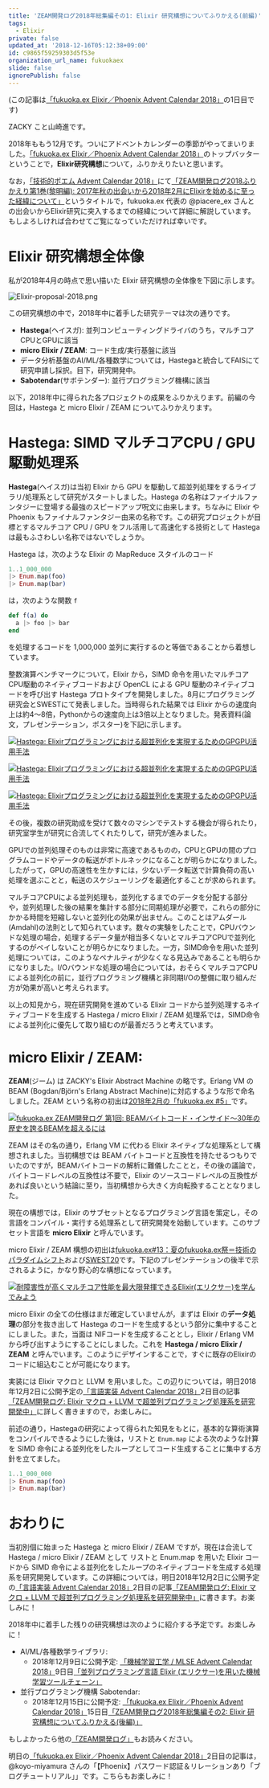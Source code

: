 ```yaml
---
title: 'ZEAM開発ログ2018年総集編その1: Elixir 研究構想についてふりかえる(前編)'
tags:
  - Elixir
private: false
updated_at: '2018-12-16T05:12:38+09:00'
id: c9865f59259303d5f53e
organization_url_name: fukuokaex
slide: false
ignorePublish: false
---
```

(この記事は[「fukuoka.ex Elixir／Phoenix Advent Calendar 2018」](https://qiita.com/advent-calendar/2018/fukuokaex)の1日目です)

ZACKY こと山崎進です。

2018年ももう12月です。ついにアドベントカレンダーの季節がやってまいりました。[「fukuoka.ex Elixir／Phoenix Advent Calendar 2018」](https://qiita.com/advent-calendar/2018/fukuokaex)のトップバッターということで，**Elixir研究構想**について，ふりかえりたいと思います。

なお，[「技術的ポエム Advent Calendar 2018」](https://qiita.com/advent-calendar/2018/poem)にて[「ZEAM開発ログ2018ふりかえり第1巻(黎明編): 2017年秋の出会いから2018年2月にElixirを始めるに至った経緯について」](https://qiita.com/zacky1972/items/236dea1013252b648eeb)というタイトルで，fukuoka.ex 代表の @piacere_ex さんとの出会いからElixir研究に突入するまでの経緯について詳細に解説しています。もしよろしければ合わせてご覧になっていただければ幸いです。

# Elixir 研究構想全体像

私が2018年4月の時点で思い描いた Elixir 研究構想の全体像を下図に示します。

![Elixir-proposal-2018.png](https://qiita-image-store.s3.amazonaws.com/0/55223/83a8e3e6-5145-9765-c6b8-5d25466b13e1.png)

この研究構想の中で，2018年中に着手した研究テーマは次の通りです。

* **Hastega**(ヘイスガ): 並列コンピューティングドライバのうち，マルチコアCPUとGPUに該当
* **micro Elixir / ZEAM**: コード生成/実行基盤に該当
* データ分析基盤のAI/ML/各種数学については，Hastegaと統合してFAISにて研究申請し採択。目下，研究開発中。
* **Sabotendar**(サボテンダー): 並行プログラミング機構に該当

以下，2018年中に得られた各プロジェクトの成果をふりかえります。前編の今回は，Hastega と micro Elixir / ZEAM についてふりかえります。

# Hastega: SIMD マルチコアCPU / GPU 駆動処理系

**Hastega**(ヘイスガ)は当初 Elixir から GPU を駆動して超並列処理をするライブラリ/処理系として研究がスタートしました。Hastega の名称はファイナルファンタジーに登場する最強のスピードアップ呪文に由来します。ちなみに Elixir や Phoenix もファイナルファンタジー由来の名称です。この研究プロジェクトが目標とするマルチコア CPU / GPU をフル活用して高速化する技術として Hastega は最もふさわしい名称ではないでしょうか。

Hastega は，次のような Elixir の MapReduce スタイルのコード

```elixir
1..1_000_000
|> Enum.map(foo)
|> Enum.map(bar)
```

は，次のような関数 `f` 

```elixir
def f(a) do
  a |> foo |> bar
end
```

を処理するコードを 1,000,000 並列に実行するのと等価であることから着想しています。

整数演算ベンチマークについて，Elixir から，SIMD 命令を用いたマルチコアCPU駆動のネイティブコードおよび OpenCL による GPU 駆動のネイティブコードを呼び出す Hastega プロトタイプを開発しました。8月にプログラミング研究会とSWESTにて発表しました。当時得られた結果では Elixir からの速度向上は約4〜8倍，Pythonからの速度向上は3倍以上となりました。発表資料(論文，プレゼンテーション，ポスター)を下記に示します。

[![Hastega: Elixirプログラミングにおける超並列化を実現するためのGPGPU活用手法](https://qiita-image-store.s3.amazonaws.com/0/55223/b81d5c4c-f8d5-387f-571d-e8251ce4509e.png)](https://zeam-vm.github.io/papers/GPU-SWoPP-2018.pdf)

[![Hastega: Elixirプログラミングにおける超並列化を実現するためのGPGPU活用手法](https://qiita-image-store.s3.amazonaws.com/0/55223/2fb20104-f286-53ae-456f-58abbe7f3fc7.png)](https://zeam-vm.github.io/GPU-SWoPP-2018-pr/#/)

[![Hastega: Elixirプログラミングにおける超並列化を実現するためのGPGPU活用手法](https://qiita-image-store.s3.amazonaws.com/0/55223/95ec444a-889c-e0d2-9e1d-8b24d84cb485.png)](https://zeam-vm.github.io/papers/SWEST_Hastega.pdf)

その後，複数の研究助成を受けて数々のマシンでテストする機会が得られたり，研究室学生が研究に合流してくれたりして，研究が進みました。

GPUでの並列処理そのものは非常に高速であるものの，CPUとGPUの間のプログラムコードやデータの転送がボトルネックになることが明らかになりました。したがって，GPUの高速性を生かすには，少ないデータ転送で計算負荷の高い処理を選ぶことと，転送のスケジューリングを最適化することが求められます。

マルチコアCPUによる並列処理も，並列化するまでのデータを分配する部分や，並列処理した後の結果を集計する部分に同期処理が必要で，これらの部分にかかる時間を短縮しないと並列化の効果が出ません。このことはアムダール(Amdahl)の法則として知られています。数々の実験をしたことで，CPUバウンドな処理の場合，処理するデータ量が相当多くないとマルチコアCPUで並列化するのがペイしないことが明らかになりました。一方，SIMD命令を用いた並列処理については，このようなペナルティが少なくなる見込みであることも明らかになりました。I/Oバウンドな処理の場合については，おそらくマルチコアCPUによる並列化の前に，並行プログラミング機構と非同期I/Oの整備に取り組んだ方が効果が高いと考えられます。

以上の知見から，現在研究開発を進めている Elixir コードから並列処理するネイティブコードを生成する Hastega / micro Elixir / ZEAM 処理系では，SIMD命令による並列化に優先して取り組むのが最善だろうと考えています。

# micro Elixir / ZEAM: 

**ZEAM**(ジーム) は ZACKY's Elixir Abstract Machine の略です。Erlang VM の BEAM (Bogdan/Björn's Erlang Abstract Machine)に対応するような形で命名しました。ZEAM という名称の初出は[2018年2月の「fukuoka.ex #5」](https://techjin.connpass.com/event/79311/)です。

[![fukuoka.ex ZEAM開発ログ 第1回: BEAMバイトコード・インサイド〜30年の歴史を誇るBEAMを超えるには](https://qiita-image-store.s3.amazonaws.com/0/55223/318b55bb-4b36-45ee-c9b9-b1ae7b80e55e.png)](https://zeam-vm.github.io/zeam-fukuoka.ex-20170223/#/)

ZEAM はその名の通り，Erlang VM に代わる Elixir ネイティブな処理系として構想されました。当初構想では BEAM バイトコードと互換性を持たせるつもりでいたのですが，BEAMバイトコードの解析に難儀したことと，その後の議論で，バイトコードレベルの互換性は不要で，Elixir のソースコードレベルの互換性があれば良いという結論に至り，当初構想から大きく方向転換することとなりました。

現在の構想では，Elixir のサブセットとなるプログラミング言語を策定し，その言語をコンパイル・実行する処理系として研究開発を始動しています。このサブセット言語を **micro Elixir** と呼んでいます。

micro Elixir / ZEAM 構想の初出は[fukuoka.ex#13：夏のfukuoka.ex祭＝技術のパラダイムシフト](https://fukuokaex.connpass.com/event/89472/)および[SWEST20](https://swest.toppers.jp/SWEST20/program/)です。下記のプレゼンテーションの後半で示されるように，かなり野心的な構想になっています。

[![耐障害性が高くマルチコア性能を最大限発揮できるElixir(エリクサー)を学んでみよう](https://qiita-image-store.s3.amazonaws.com/0/55223/75f39ef5-0517-509a-180e-095165054f4e.png)](https://swest.toppers.jp/SWEST20/program/pdfs/s2c_public.pdf)

micro Elixir の全ての仕様はまだ確定していませんが，まずは Elixir の**データ処理**の部分を抜き出して Hastega のコードを生成するという部分に集中することにしました。また，当面は NIFコードを生成することとし，Elixir / Erlang VM から呼び出すようにすることにしました。これを **Hastega / micro Elixir / ZEAM** と呼んでいます。このようにデザインすることで，すぐに既存のElixirのコードに組込むことが可能になります。

実装には Elixir マクロと LLVM を用いました。この辺りについては，明日2018年12月2日に公開予定の[「言語実装 Advent Calendar 2018」](https://qiita.com/advent-calendar/2018/lang_dev)2日目の記事[「ZEAM開発ログ: Elixir マクロ + LLVM で超並列プログラミング処理系を研究開発中」](https://qiita.com/zacky1972/items/cc88260a3c93c9f71317)に詳しく書きますので，お楽しみに。

前述の通り，Hastegaの研究によって得られた知見をもとに，基本的な算術演算をコンパイルできるようにした後は，リストと `Enum.map` による次のような計算を SIMD 命令による並列化をしたループとしてコード生成することに集中する方針を立てました。

```elixir
1..1_000_000
|> Enum.map(foo)
|> Enum.map(bar)
```


# おわりに

当初別個に始まった Hastega と micro Elixir / ZEAM ですが，現在は合流して Hastega / micro Elixir / ZEAM として リストと Enum.map を用いた Elixir コードから SIMD 命令による並列化をしたループのネイティブコードを生成する処理系を研究開発しています。この詳細については，明日2018年12月2日に公開予定の[「言語実装 Advent Calendar 2018」](https://qiita.com/advent-calendar/2018/lang_dev)2日目の記事[「ZEAM開発ログ: Elixir マクロ + LLVM で超並列プログラミング処理系を研究開発中」](https://qiita.com/zacky1972/items/cc88260a3c93c9f71317)に書きます。お楽しみに！

2018年中に着手した残りの研究構想は次のように紹介する予定です。お楽しみに！

* AI/ML/各種数学ライブラリ:
  * 2018年12月9日に公開予定: [「機械学習工学 / MLSE Advent Calendar 2018」](https://qiita.com/advent-calendar/2018/mlse)9日目[「並列プログラミング言語 Elixir (エリクサー)を用いた機械学習ツールチェーン」](https://qiita.com/zacky1972/items/c8eae19ea8c047dfc6f9)
* 並行プログラミング機構 Sabotendar:
  * 2018年12月15日に公開予定: [「fukuoka.ex Elixir／Phoenix Advent Calendar 2018」](https://qiita.com/advent-calendar/2018/fukuokaex)15日目[「ZEAM開発ログ2018年総集編その2: Elixir 研究構想についてふりかえる(後編)」](https://qiita.com/zacky1972/items/a754a769ac7923edb79c)

もしよかったら他の[「ZEAM開発ログ」](https://qiita.com/zacky1972/items/70593ab2b70d192813df)もお読みください。

明日の[「fukuoka.ex Elixir／Phoenix Advent Calendar 2018」](https://qiita.com/advent-calendar/2018/fukuokaex)2日目の記事は，  @koyo-miyamura さんの「【Phoenix】パスワード認証＆リレーションあり「ブログチュートリアル」」です。こちらもお楽しみに！


